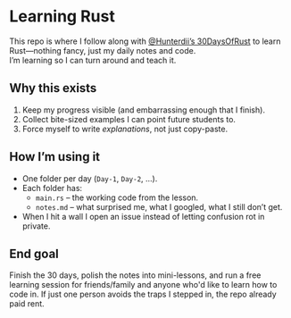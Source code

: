 # Learning Rust

This repo is where I follow along with [@Hunterdii’s 30DaysOfRust](https://github.com/Hunterdii) to learn Rust—nothing fancy, just my daily notes and code.  
I’m learning so I can turn around and teach it.

## Why this exists
1. Keep my progress visible (and embarrassing enough that I finish).  
2. Collect bite-sized examples I can point future students to.  
3. Force myself to write *explanations*, not just copy-paste.

## How I’m using it
- One folder per day (`Day-1`, `Day-2`, …).  
- Each folder has:  
  - `main.rs` – the working code from the lesson.  
  - `notes.md` – what surprised me, what I googled, what I still don’t get.  
- When I hit a wall I open an issue instead of letting confusion rot in private.

## End goal
Finish the 30 days, polish the notes into mini-lessons, and run a free learning session for friends/family and anyone who'd like to learn how to code in. If just one person avoids the traps I stepped in, the repo already paid rent.
